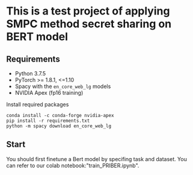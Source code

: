 # This is a test project of applying SMPC method secret sharing on BERT model


## Requirements

* Python 3.7.5
* PyTorch >= 1.8.1, <=1.10
* Spacy with the ``en_core_web_lg`` models
* NVIDIA Apex (fp16 training)

Install required packages
```
conda install -c conda-forge nvidia-apex
pip install -r requirements.txt
python -m spacy download en_core_web_lg
```

## Start
You should first finetune a Bert model by specifing task and dataset. You can refer to our colab notebook:"train_PRIBER.ipynb".

